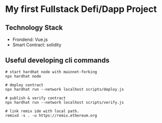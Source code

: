 # My first Fullstack Defi/Dapp Project

## Technology Stack

- Frondend: Vue.js
- Smart Contract: solidity

## Useful developing cli commands

```shell
# start hardhat node with mainnet-forking
npx hardhat node

# deploy contract
npx hardhat run --network localhost scripts/deploy.js

# publish & verify contract
npx hardhat run --network localhost scripts/verify.js

# link remix ide with local path.
remixd -s . -u https://remix.ethereum.org
```
